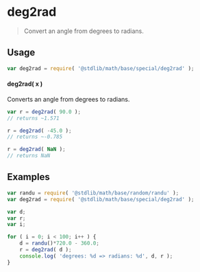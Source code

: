 deg2rad
===

> Convert an angle from degrees to radians.


<!-- <usage> -->

## Usage

``` javascript
var deg2rad = require( '@stdlib/math/base/special/deg2rad' );
```

#### deg2rad( x )

Converts an angle from degrees to radians.

``` javascript
var r = deg2rad( 90.0 );
// returns ~1.571

r = deg2rad( -45.0 );
// returns ~-0.785

r = deg2rad( NaN );
// returns NaN
```

<!-- </usage> -->


<!-- <examples> -->

## Examples

``` javascript
var randu = require( '@stdlib/math/base/random/randu' );
var deg2rad = require( '@stdlib/math/base/special/deg2rad' );

var d;
var r;
var i;

for ( i = 0; i < 100; i++ ) {
    d = randu()*720.0 - 360.0;
    r = deg2rad( d );
    console.log( 'degrees: %d => radians: %d', d, r );
}
```

<!-- </examples> -->


<!-- <links> -->

<!-- </links> -->
